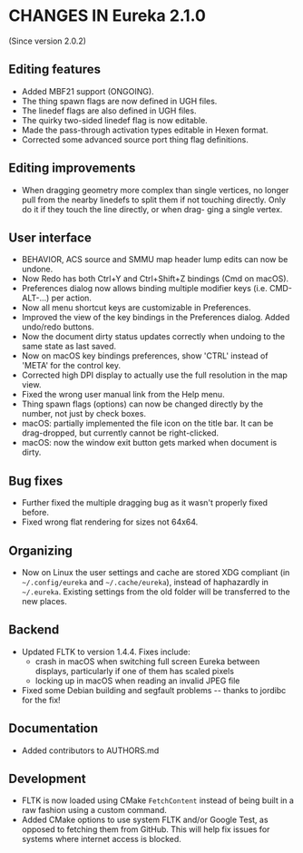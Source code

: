 # CHANGES IN Eureka 2.1.0

(Since version 2.0.2)

## Editing features

* Added MBF21 support (ONGOING).
* The thing spawn flags are now defined in UGH files.
* The linedef flags are also defined in UGH files.
* The quirky two-sided linedef flag is now editable.
* Made the pass-through activation types editable in Hexen format.
* Corrected some advanced source port thing flag definitions.

## Editing improvements

* When dragging geometry more complex than single vertices, no longer pull from the nearby linedefs
  to split them if not touching directly. Only do it if they touch the line directly, or when drag-
  ging a single vertex.

## User interface

* BEHAVIOR, ACS source and SMMU map header lump edits can now be undone.
* Now Redo has both Ctrl+Y and Ctrl+Shift+Z bindings (Cmd on macOS).
* Preferences dialog now allows binding multiple modifier keys (i.e. CMD-ALT-...) per action.
* Now all menu shortcut keys are customizable in Preferences.
* Improved the view of the key bindings in the Preferences dialog. Added undo/redo buttons.
* Now the document dirty status updates correctly when undoing to the same state as last saved.
* Now on macOS key bindings preferences, show 'CTRL' instead of 'META' for the control key.
* Corrected high DPI display to actually use the full resolution in the map view.
* Fixed the wrong user manual link from the Help menu.
* Thing spawn flags (options) can now be changed directly by the number, not just by check boxes.
* macOS: partially implemented the file icon on the title bar. It can be drag-dropped, but currently
  cannot be right-clicked.
* macOS: now the window exit button gets marked when document is dirty.

## Bug fixes

* Further fixed the multiple dragging bug as it wasn't properly fixed before.
* Fixed wrong flat rendering for sizes not 64x64.

## Organizing

* Now on Linux the user settings and cache are stored XDG compliant (in `~/.config/eureka` and
  `~/.cache/eureka`), instead of haphazardly in `~/.eureka`. Existing settings from the old folder
  will be transferred to the new places.

## Backend

* Updated FLTK to version 1.4.4. Fixes include:
  - crash in macOS when switching full screen Eureka between displays, particularly if one of them
    has scaled pixels
  - locking up in macOS when reading an invalid JPEG file
* Fixed some Debian building and segfault problems -- thanks to jordibc for the fix!

## Documentation

* Added contributors to AUTHORS.md

## Development

* FLTK is now loaded using CMake `FetchContent` instead of being built in a raw fashion using a
  custom command.
* Added CMake options to use system FLTK and/or Google Test, as opposed to fetching them from
  GitHub. This will help fix issues for systems where internet access is blocked.
